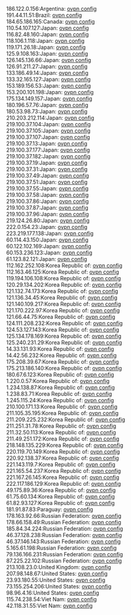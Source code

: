 186.122.0.156:Argentina: [ovpn config](vpn/186_122_0_156.ovpn)  
191.44.11.51:Brazil: [ovpn config](vpn/191_44_11_51.ovpn)  
184.65.186.165:Canada: [ovpn config](vpn/184_65_186_165.ovpn)  
110.54.107.127:Japan: [ovpn config](vpn/110_54_107_127.ovpn)  
116.82.48.160:Japan: [ovpn config](vpn/116_82_48_160.ovpn)  
118.106.1.118:Japan: [ovpn config](vpn/118_106_1_118.ovpn)  
119.171.26.18:Japan: [ovpn config](vpn/119_171_26_18.ovpn)  
125.9.108.163:Japan: [ovpn config](vpn/125_9_108_163.ovpn)  
126.145.136.66:Japan: [ovpn config](vpn/126_145_136_66.ovpn)  
126.91.211.27:Japan: [ovpn config](vpn/126_91_211_27.ovpn)  
133.186.49.14:Japan: [ovpn config](vpn/133_186_49_14.ovpn)  
133.32.165.127:Japan: [ovpn config](vpn/133_32_165_127.ovpn)  
153.189.156.53:Japan: [ovpn config](vpn/153_189_156_53.ovpn)  
153.200.101.198:Japan: [ovpn config](vpn/153_200_101_198.ovpn)  
175.134.149.157:Japan: [ovpn config](vpn/175_134_149_157.ovpn)  
180.196.57.76:Japan: [ovpn config](vpn/180_196_57_76.ovpn)  
180.53.98.73:Japan: [ovpn config](vpn/180_53_98_73.ovpn)  
210.203.212.114:Japan: [ovpn config](vpn/210_203_212_114.ovpn)  
219.100.37.104:Japan: [ovpn config](vpn/219_100_37_104.ovpn)  
219.100.37.105:Japan: [ovpn config](vpn/219_100_37_105.ovpn)  
219.100.37.107:Japan: [ovpn config](vpn/219_100_37_107.ovpn)  
219.100.37.13:Japan: [ovpn config](vpn/219_100_37_13.ovpn)  
219.100.37.177:Japan: [ovpn config](vpn/219_100_37_177.ovpn)  
219.100.37.182:Japan: [ovpn config](vpn/219_100_37_182.ovpn)  
219.100.37.19:Japan: [ovpn config](vpn/219_100_37_19.ovpn)  
219.100.37.31:Japan: [ovpn config](vpn/219_100_37_31.ovpn)  
219.100.37.49:Japan: [ovpn config](vpn/219_100_37_49.ovpn)  
219.100.37.51:Japan: [ovpn config](vpn/219_100_37_51.ovpn)  
219.100.37.55:Japan: [ovpn config](vpn/219_100_37_55.ovpn)  
219.100.37.58:Japan: [ovpn config](vpn/219_100_37_58.ovpn)  
219.100.37.86:Japan: [ovpn config](vpn/219_100_37_86.ovpn)  
219.100.37.87:Japan: [ovpn config](vpn/219_100_37_87.ovpn)  
219.100.37.96:Japan: [ovpn config](vpn/219_100_37_96.ovpn)  
219.124.26.80:Japan: [ovpn config](vpn/219_124_26_80.ovpn)  
222.0.154.23:Japan: [ovpn config](vpn/222_0_154_23.ovpn)  
223.219.177.138:Japan: [ovpn config](vpn/223_219_177_138.ovpn)  
60.114.43.150:Japan: [ovpn config](vpn/60_114_43_150.ovpn)  
60.122.102.169:Japan: [ovpn config](vpn/60_122_102_169.ovpn)  
60.153.236.123:Japan: [ovpn config](vpn/60_153_236_123.ovpn)  
61.123.82.121:Japan: [ovpn config](vpn/61_123_82_121.ovpn)  
112.162.252.108:Korea Republic of: [ovpn config](vpn/112_162_252_108.ovpn)  
112.163.46.125:Korea Republic of: [ovpn config](vpn/112_163_46_125.ovpn)  
119.194.106.108:Korea Republic of: [ovpn config](vpn/119_194_106_108.ovpn)  
120.29.134.202:Korea Republic of: [ovpn config](vpn/120_29_134_202.ovpn)  
121.132.74.173:Korea Republic of: [ovpn config](vpn/121_132_74_173.ovpn)  
121.136.34.45:Korea Republic of: [ovpn config](vpn/121_136_34_45.ovpn)  
121.140.109.217:Korea Republic of: [ovpn config](vpn/121_140_109_217.ovpn)  
121.170.222.97:Korea Republic of: [ovpn config](vpn/121_170_222_97.ovpn)  
121.66.44.75:Korea Republic of: [ovpn config](vpn/121_66_44_75.ovpn)  
124.111.208.232:Korea Republic of: [ovpn config](vpn/124_111_208_232.ovpn)  
124.53.127.143:Korea Republic of: [ovpn config](vpn/124_53_127_143.ovpn)  
125.134.178.169:Korea Republic of: [ovpn config](vpn/125_134_178_169.ovpn)  
125.240.231.29:Korea Republic of: [ovpn config](vpn/125_240_231_29.ovpn)  
14.33.131.93:Korea Republic of: [ovpn config](vpn/14_33_131_93.ovpn)  
14.42.56.232:Korea Republic of: [ovpn config](vpn/14_42_56_232.ovpn)  
175.208.39.67:Korea Republic of: [ovpn config](vpn/175_208_39_67.ovpn)  
175.213.186.140:Korea Republic of: [ovpn config](vpn/175_213_186_140.ovpn)  
180.67.6.123:Korea Republic of: [ovpn config](vpn/180_67_6_123.ovpn)  
1.220.0.57:Korea Republic of: [ovpn config](vpn/1_220_0_57.ovpn)  
1.234.138.87:Korea Republic of: [ovpn config](vpn/1_234_138_87.ovpn)  
1.238.83.71:Korea Republic of: [ovpn config](vpn/1_238_83_71.ovpn)  
1.245.115.24:Korea Republic of: [ovpn config](vpn/1_245_115_24.ovpn)  
210.100.171.13:Korea Republic of: [ovpn config](vpn/210_100_171_13.ovpn)  
211.105.35.195:Korea Republic of: [ovpn config](vpn/211_105_35_195.ovpn)  
211.209.225.232:Korea Republic of: [ovpn config](vpn/211_209_225_232.ovpn)  
211.251.31.78:Korea Republic of: [ovpn config](vpn/211_251_31_78.ovpn)  
211.32.50.113:Korea Republic of: [ovpn config](vpn/211_32_50_113.ovpn)  
211.49.251.172:Korea Republic of: [ovpn config](vpn/211_49_251_172.ovpn)  
218.148.135.229:Korea Republic of: [ovpn config](vpn/218_148_135_229.ovpn)  
220.119.70.149:Korea Republic of: [ovpn config](vpn/220_119_70_149.ovpn)  
220.92.138.37:Korea Republic of: [ovpn config](vpn/220_92_138_37.ovpn)  
221.143.119.7:Korea Republic of: [ovpn config](vpn/221_143_119_7.ovpn)  
221.165.54.237:Korea Republic of: [ovpn config](vpn/221_165_54_237.ovpn)  
221.167.26.145:Korea Republic of: [ovpn config](vpn/221_167_26_145.ovpn)  
222.117.186.129:Korea Republic of: [ovpn config](vpn/222_117_186_129.ovpn)  
49.175.89.36:Korea Republic of: [ovpn config](vpn/49_175_89_36.ovpn)  
61.75.60.134:Korea Republic of: [ovpn config](vpn/61_75_60_134.ovpn)  
61.82.93.127:Korea Republic of: [ovpn config](vpn/61_82_93_127.ovpn)  
181.91.87.83:Paraguay: [ovpn config](vpn/181_91_87_83.ovpn)  
178.163.92.66:Russian Federation: [ovpn config](vpn/178_163_92_66.ovpn)  
178.66.158.49:Russian Federation: [ovpn config](vpn/178_66_158_49.ovpn)  
185.84.34.224:Russian Federation: [ovpn config](vpn/185_84_34_224.ovpn)  
46.37.128.238:Russian Federation: [ovpn config](vpn/46_37_128_238.ovpn)  
46.37.146.143:Russian Federation: [ovpn config](vpn/46_37_146_143.ovpn)  
5.165.61.198:Russian Federation: [ovpn config](vpn/5_165_61_198.ovpn)  
79.136.166.231:Russian Federation: [ovpn config](vpn/79_136_166_231.ovpn)  
87.225.22.102:Russian Federation: [ovpn config](vpn/87_225_22_102.ovpn)  
213.108.23.0:United Kingdom: [ovpn config](vpn/213_108_23_0.ovpn)  
207.98.148.67:United States: [ovpn config](vpn/207_98_148_67.ovpn)  
23.93.180.55:United States: [ovpn config](vpn/23_93_180_55.ovpn)  
73.155.254.206:United States: [ovpn config](vpn/73_155_254_206.ovpn)  
98.96.4.16:United States: [ovpn config](vpn/98_96_4_16.ovpn)  
115.74.238.54:Viet Nam: [ovpn config](vpn/115_74_238_54.ovpn)  
42.118.31.55:Viet Nam: [ovpn config](vpn/42_118_31_55.ovpn)  

